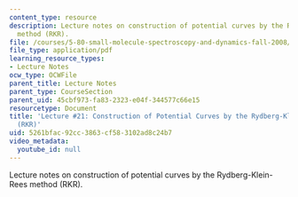 ```yaml
---
content_type: resource
description: Lecture notes on construction of potential curves by the Rydberg-Klein-Rees
  method (RKR).
file: /courses/5-80-small-molecule-spectroscopy-and-dynamics-fall-2008/5261bfac92cc3863cf583102ad8c24b7_21_580ln_fa08.pdf
file_type: application/pdf
learning_resource_types:
- Lecture Notes
ocw_type: OCWFile
parent_title: Lecture Notes
parent_type: CourseSection
parent_uid: 45cbf973-fa83-2323-e04f-344577c66e15
resourcetype: Document
title: 'Lecture #21: Construction of Potential Curves by the Rydberg-Klein-Rees Method
  (RKR)'
uid: 5261bfac-92cc-3863-cf58-3102ad8c24b7
video_metadata:
  youtube_id: null
---
```

Lecture notes on construction of potential curves by the Rydberg-Klein-Rees method (RKR).

